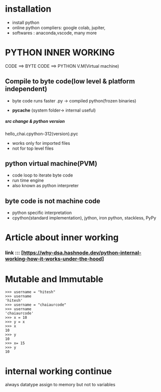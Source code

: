 # installation
- install python
- online python compliers: google colab, jupiter, 
- softwares : anaconda,vscode, many more


# PYTHON INNER WORKING

CODE  ==> BYTE CODE ==> PYTHON V.M(Virtual machine)

## Compile to byte code(low level & platform independent)

- byte code runs faster
 .py -> compiled python(frozen binaries)

- __pycache__  (system folder-> internal useful)

##### src change & python version
 hello_chai.cpython-312(version).pyc
 - works only for imported files
 - not for top level files


## python virtual machine(PVM)

- code loop to iterate byte code
- run time engine
- also known as python interpreter

## byte code is not machine code
- python specific interpretation
- cpython(standard implementation), jython, iron python, stackless, PyPy 


# Article about inner working
### link ::: [https://why-dsa.hashnode.dev/python-internal-working-how-it-works-under-the-hood]

# Mutable and Immutable

```
>>> username = "hitesh"
>>> username
'hitesh'
>>> username = "chaiaurcode"
>>> username
'chaiaurcode'
>>> x = 10
>>> y = x
>>> x
10
>>> y
10
>>> x= 15
>>> y
10
```

# internal working continue

always datatype assign to memory but not to variables